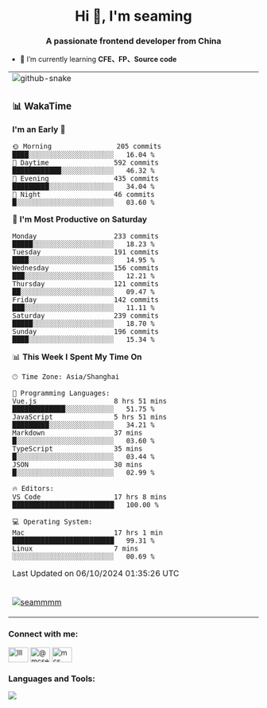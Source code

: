 <h1 align="center">Hi 👋, I'm seaming</h1>
<h3 align="center">A passionate frontend developer from China</h3>

- 🌱 I’m currently learning **CFE、FP、Source code**

<div align="center">

<table>

<tr><td>
  <img alt="github-snake" src="profile-snake-contrib/github-user-contribution.svg"/>
</td></tr>

<tr><td>

### 📊 WakaTime

<!--START_SECTION:waka-->
**I'm an Early 🐤** 

```text
🌞 Morning                205 commits         ████░░░░░░░░░░░░░░░░░░░░░   16.04 % 
🌆 Daytime                592 commits         ████████████░░░░░░░░░░░░░   46.32 % 
🌃 Evening                435 commits         █████████░░░░░░░░░░░░░░░░   34.04 % 
🌙 Night                  46 commits          █░░░░░░░░░░░░░░░░░░░░░░░░   03.60 % 
```
📅 **I'm Most Productive on Saturday** 

```text
Monday                   233 commits         █████░░░░░░░░░░░░░░░░░░░░   18.23 % 
Tuesday                  191 commits         ████░░░░░░░░░░░░░░░░░░░░░   14.95 % 
Wednesday                156 commits         ███░░░░░░░░░░░░░░░░░░░░░░   12.21 % 
Thursday                 121 commits         ██░░░░░░░░░░░░░░░░░░░░░░░   09.47 % 
Friday                   142 commits         ███░░░░░░░░░░░░░░░░░░░░░░   11.11 % 
Saturday                 239 commits         █████░░░░░░░░░░░░░░░░░░░░   18.70 % 
Sunday                   196 commits         ████░░░░░░░░░░░░░░░░░░░░░   15.34 % 
```


📊 **This Week I Spent My Time On** 

```text
🕑︎ Time Zone: Asia/Shanghai

💬 Programming Languages: 
Vue.js                   8 hrs 51 mins       █████████████░░░░░░░░░░░░   51.75 % 
JavaScript               5 hrs 51 mins       █████████░░░░░░░░░░░░░░░░   34.21 % 
Markdown                 37 mins             █░░░░░░░░░░░░░░░░░░░░░░░░   03.60 % 
TypeScript               35 mins             █░░░░░░░░░░░░░░░░░░░░░░░░   03.44 % 
JSON                     30 mins             █░░░░░░░░░░░░░░░░░░░░░░░░   02.99 % 

🔥 Editors: 
VS Code                  17 hrs 8 mins       █████████████████████████   100.00 % 

💻 Operating System: 
Mac                      17 hrs 1 min        █████████████████████████   99.31 % 
Linux                    7 mins              ░░░░░░░░░░░░░░░░░░░░░░░░░   00.69 % 
```


 Last Updated on 06/10/2024 01:35:26 UTC
<!--END_SECTION:waka-->

</td></tr>

<tr><td>
  <p align="left"> <a href="https://github.com/ryo-ma/github-profile-trophy"><img src="https://github-profile-trophy.vercel.app/?username=seammmm" alt="seammmm" /></a> </p>
</td></tr>
</table>

<h3 align="left">Connect with me:</h3>
<p align="left">
<a href="https://dev.to/lll" target="blank"><img align="center" src="https://raw.githubusercontent.com/rahuldkjain/github-profile-readme-generator/master/src/images/icons/Social/devto.svg" alt="lll" height="30" width="40" /></a>
<a href="https://medium.com/@mcseaming" target="blank"><img align="center" src="https://raw.githubusercontent.com/rahuldkjain/github-profile-readme-generator/master/src/images/icons/Social/medium.svg" alt="@mcseaming" height="30" width="40" /></a>
<a href="https://www.leetcode.com/mcs" target="blank"><img align="center" src="https://raw.githubusercontent.com/rahuldkjain/github-profile-readme-generator/master/src/images/icons/Social/leet-code.svg" alt="mcs" height="30" width="40" /></a>
</p>

<h3 align="left">Languages and Tools:</h3>
<img align="left" src="https://skillicons.dev/icons?i=sass,ts,jest,express,nuxt,firebase,gatsby,js,vue,react,redux,docker,discord,mongodb,stackoverflow,idea,git,vscode,github,gitlab,figma,vite,svg,next,gulp,webpack,bootstrap,jquery,swift,prisma" />
